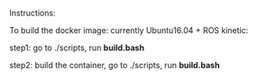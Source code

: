 Instructions:

To build the docker image: currently Ubuntu16.04 + ROS kinetic:

step1:
  go to ./scripts, run **build.bash**

step2:
  build the container, go to ./scripts, run **build.bash**
